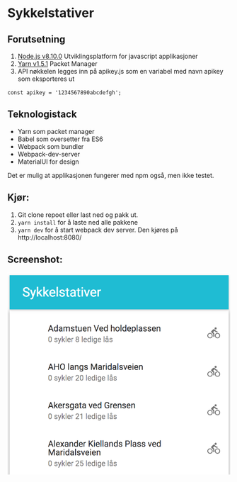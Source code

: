# Sykkelstativer

## Forutsetning
1. [Node.js v8.10.0](https://nodejs.org/en/download/) Utviklingsplatform for javascript applikasjoner
2. [Yarn v1.5.1](https://yarnpkg.com/lang/en/docs/install/) Packet Manager
3. API nøkkelen legges inn på apikey.js som en variabel med navn apikey som eksporteres ut
```
const apikey = '1234567890abcdefgh';
```

## Teknologistack
* Yarn som packet manager
* Babel som oversetter fra ES6
* Webpack som bundler
* Webpack-dev-server
* MaterialUI for design

Det er mulig at applikasjonen fungerer med npm også, men ikke testet.

## Kjør:
1. Git clone repoet eller last ned og pakk ut.
2. ```yarn install``` for å laste ned alle pakkene
3. ```yarn dev``` for å start webpack dev server. Den kjøres på http://localhost:8080/

## Screenshot:

![Screenshot](https://github.com/unwill/bikes/blob/master/docs/sykkelstativer.png)


